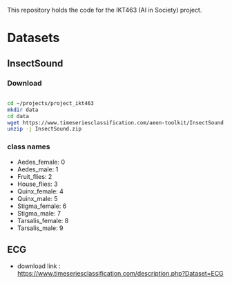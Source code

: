 This repository holds the code for the IKT463 (AI in Society) project.

# Datasets

## InsectSound

### Download

```bash

cd ~/projects/project_ikt463
mkdir data
cd data
wget https://www.timeseriesclassification.com/aeon-toolkit/InsectSound.zip
unzip -j InsectSound.zip

```



### class names

- Aedes_female: 0
- Aedes_male: 1
- Fruit_flies: 2
- House_flies: 3
- Quinx_female: 4
- Quinx_male: 5
- Stigma_female: 6
- Stigma_male: 7
- Tarsalis_female: 8
- Tarsalis_male: 9

## ECG

- download link : https://www.timeseriesclassification.com/description.php?Dataset=ECG
